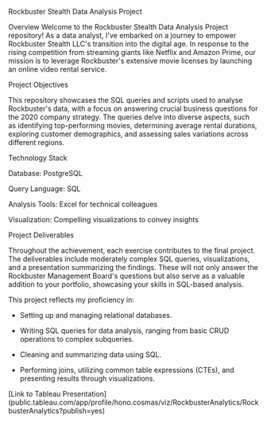 <p>Rockbuster Stealth Data Analysis Project</p>
<p>Overview
Welcome to the Rockbuster Stealth Data Analysis Project repository! As a data analyst, I&#39;ve embarked on a journey to empower Rockbuster Stealth LLC&#39;s transition into the digital age. In response to the rising competition from streaming giants like Netflix and Amazon Prime, our mission is to leverage Rockbuster&#39;s extensive movie licenses by launching an online video rental service.</p>
<p>Project Objectives</p>
<p>This repository showcases the SQL queries and scripts used to analyse Rockbuster&#39;s data, with a focus on answering crucial business questions for the 2020 company strategy. The queries delve into diverse aspects, such as identifying top-performing movies, determining average rental durations, exploring customer demographics, and assessing sales variations across different regions.</p>
<p>Technology Stack</p>
<p>Database: PostgreSQL</p>
<p>Query Language: SQL</p>
<p>Analysis Tools: Excel for technical colleagues</p>
<p>Visualization: Compelling visualizations to convey insights</p>
<p>Project Deliverables</p>
<p>Throughout the achievement, each exercise contributes to the final project. The deliverables include moderately complex SQL queries, visualizations, and a presentation summarizing the findings. These will not only answer the Rockbuster Management Board&#39;s questions but also serve as a valuable addition to your portfolio, showcasing your skills in SQL-based analysis.</p>
<p>This project reflects my proficiency in:</p>
<ul>
<li><p>Setting up and managing relational databases.</p>
</li>
<li><p>Writing SQL queries for data analysis, ranging from basic CRUD operations to complex subqueries.</p>
</li>
<li><p>Cleaning and summarizing data using SQL.</p>
</li>
<li><p>Performing joins, utilizing common table expressions (CTEs), and presenting results through visualizations.</p>
</li>
</ul>
[Link to Tableau Presentation](public.tableau.com/app/profile/hono.cosmas/viz/RockbusterAnalytics/RockbusterAnalytics?publish=yes)


